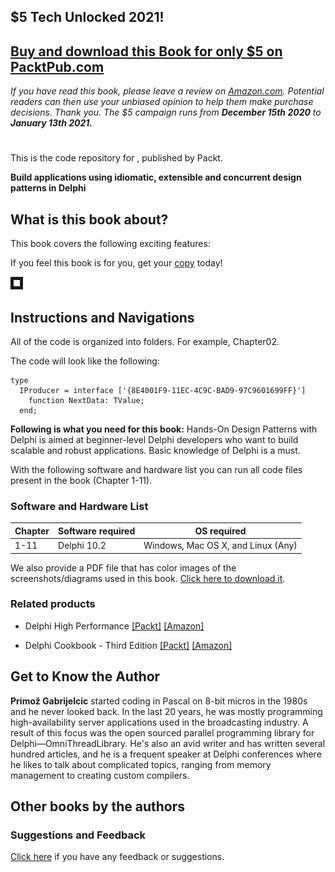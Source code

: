 ## $5 Tech Unlocked 2021!
[Buy and download this Book for only $5 on PacktPub.com](https://www.packtpub.com/product/hands-on-design-patterns-with-delphi/9781789343243)
-----
*If you have read this book, please leave a review on [Amazon.com](https://www.amazon.com/gp/product/1789343240).     Potential readers can then use your unbiased opinion to help them make purchase decisions. Thank you. The $5 campaign         runs from __December 15th 2020__ to __January 13th 2021.__*

# 

<a href="https://www.packtpub.com/application-development/hands-design-patterns-delphi?utm_source=github&utm_medium=repository&utm_campaign="><img src="https://www.packtpub.com/sites/default/files/B11287_MockupCover_0.png" alt="" height="256px" align="right"></a>

This is the code repository for [](https://www.packtpub.com/application-development/hands-design-patterns-delphi?utm_source=github&utm_medium=repository&utm_campaign=), published by Packt.

**Build applications using idiomatic, extensible and concurrent design patterns in Delphi**

## What is this book about?


This book covers the following exciting features:


If you feel this book is for you, get your [copy](https://www.amazon.com/dp/1789343240) today!

<a href="https://www.packtpub.com/?utm_source=github&utm_medium=banner&utm_campaign=GitHubBanner"><img src="https://raw.githubusercontent.com/PacktPublishing/GitHub/master/GitHub.png" 
alt="https://www.packtpub.com/" border="5" /></a>

## Instructions and Navigations
All of the code is organized into folders. For example, Chapter02.

The code will look like the following:
```
type
  IProducer = interface ['{8E4001F9-11EC-4C9C-BAD9-97C9601699FF}']
    function NextData: TValue;
  end;
```

**Following is what you need for this book:**
Hands-On Design Patterns with Delphi is aimed at beginner-level Delphi developers who want to build scalable and robust applications. Basic knowledge of Delphi is a must.

With the following software and hardware list you can run all code files present in the book (Chapter 1-11).
### Software and Hardware List
| Chapter | Software required | OS required                         |
| --------| ------------------| ----------------------------------- |
| 1-11    | Delphi 10.2       | Windows, Mac OS X, and Linux (Any)  |


We also provide a PDF file that has color images of the screenshots/diagrams used in this book. [Click here to download it]().

### Related products
* Delphi High Performance [[Packt]](https://www.packtpub.com/application-development/delphi-high-performance?utm_source=github&utm_medium=repository&utm_campaign=9781788625456 ) [[Amazon]](https://www.amazon.com/dp/1788625455)

* Delphi Cookbook - Third Edition [[Packt]](https://www.packtpub.com/application-development/delphi-cookbook-third-edition?utm_source=github&utm_medium=repository&utm_campaign=9781788621304 ) [[Amazon]](https://www.amazon.com/dp/1788621301)



## Get to Know the Author
**Primož Gabrijelcic**
started coding in Pascal on 8-bit micros in the 1980s and he never looked back. In the last 20 years, he was mostly programming high-availability server applications used in the broadcasting industry. A result of this focus was the open sourced parallel programming library for Delphi—OmniThreadLibrary. He's also an avid writer and has written several hundred articles, and he is a frequent speaker at Delphi conferences where he likes to talk about complicated topics, ranging from memory management to creating custom compilers.



## Other books by the authors
[](https://www.packtpub.com/application-development/delphi-high-performance?utm_source=github&utm_medium=repository&utm_campaign=)



### Suggestions and Feedback
[Click here](https://docs.google.com/forms/d/e/1FAIpQLSdy7dATC6QmEL81FIUuymZ0Wy9vH1jHkvpY57OiMeKGqib_Ow/viewform) if you have any feedback or suggestions.


